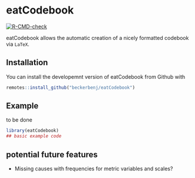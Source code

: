 
# eatCodebook

<!-- badges: start -->
[![R-CMD-check](https://github.com/beckerbenj/eatCodebook/workflows/R-CMD-check/badge.svg)](https://github.com/beckerbenj/eatCodebook/actions)
<!-- badges: end -->

eatCodebook allows the automatic creation of a nicely formatted codebook via `LaTeX`.

## Installation

You can install the developemnt version of eatCodebook from Github with

``` r
remotes::install_github("beckerbenj/eatCodebook")
```

## Example

to be done

``` r
library(eatCodebook)
## basic example code
```

## potential future features

- Missing causes with frequencies for metric variables and scales?
